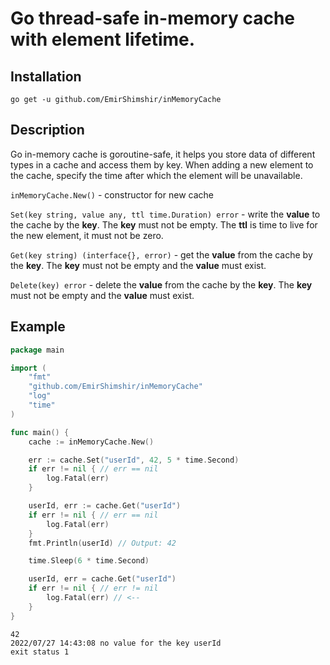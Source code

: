 # Go thread-safe in-memory cache with element lifetime.

## Installation

```
go get -u github.com/EmirShimshir/inMemoryCache
```

## Description
Go in-memory cache is goroutine-safe, it helps you store data of different types in a cache and access them by key. When adding a new element to the cache, specify the time after which the element will be unavailable.

```inMemoryCache.New()``` - constructor for new cache

```Set(key string, value any, ttl time.Duration) error``` - write the __value__ to the cache by the __key__. The __key__ must not be empty. The __ttl__ is time to live for the new element, it must not be zero.

```Get(key string) (interface{}, error)``` - get the __value__ from the cache by the __key__. The __key__ must not be empty and the __value__ must exist.

```Delete(key) error``` - delete the __value__ from the cache by the __key__. The __key__ must not be empty and the __value__ must exist.

## Example

```go
package main

import (
	"fmt"
	"github.com/EmirShimshir/inMemoryCache"
	"log"
	"time"
)

func main() {
	cache := inMemoryCache.New()

	err := cache.Set("userId", 42, 5 * time.Second)
	if err != nil { // err == nil
		log.Fatal(err)
	}

	userId, err := cache.Get("userId")
	if err != nil { // err == nil
		log.Fatal(err)
	}
	fmt.Println(userId) // Output: 42

	time.Sleep(6 * time.Second)

	userId, err = cache.Get("userId")
	if err != nil { // err != nil
		log.Fatal(err) // <--
	}
}

```

```
42
2022/07/27 14:43:08 no value for the key userId
exit status 1
```
